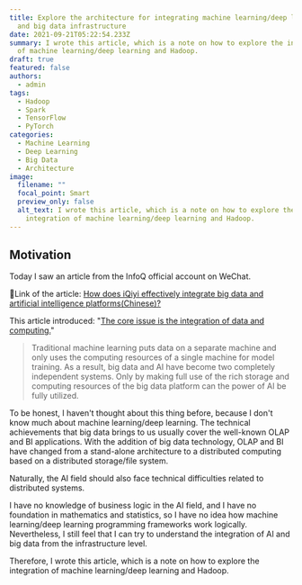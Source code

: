 ```yaml
---
title: Explore the architecture for integrating machine learning/deep learning
  and big data infrastructure
date: 2021-09-21T05:22:54.233Z
summary: I wrote this article, which is a note on how to explore the integration
  of machine learning/deep learning and Hadoop.
draft: true
featured: false
authors:
  - admin
tags:
  - Hadoop
  - Spark
  - TensorFlow
  - PyTorch
categories:
  - Machine Learning
  - Deep Learning
  - Big Data
  - Architecture
image:
  filename: ""
  focal_point: Smart
  preview_only: false
  alt_text: I wrote this article, which is a note on how to explore the
    integration of machine learning/deep learning and Hadoop.
---
```

## Motivation

Today I saw an article from the InfoQ official account on WeChat.

🔗Link of the article: [How does iQiyi effectively integrate big data and artificial intelligence platforms(Chinese)?](https://mp.weixin.qq.com/s?__biz=MjM5MDE0Mjc4MA==&mid=2651090838&idx=2&sn=5ca7b596a0bbad5722eaca6d4b3b8a62&chksm=bdb997c58ace1ed31adf1c615dabbdf1c38a6e14d0a80fd2b1ffddf6b02de61bd544dc4bf97f&scene=126&sessionid=1632192660&key=989b87583a3e3be30f24a2d95343aac616273550965f48ba57ec7ec36fa2ed0a3eeb54c7bd5d4a5e2947ded6a42d92012a69b354721d48af9e88b81ea9c58e36766eb3ddd5ab55e34f87afae8d839f5a7b0ed75ccde23c1b8e8ec5632cbb3229641dd3195802061ad81e24a7b06a8f1a22b5045d34dad1e1518f8178149f2fff&ascene=1&uin=OTIzMDA5Mzgw&devicetype=Windows+10+x64&version=63030532&lang=zh_CN&exportkey=Ay%2BM35m%2FC4zJG%2FoPeFmPXM4%3D&pass_ticket=5MfMg8XYXJQW%2BE8xamjxHldxY%2FAGEY66iHuLsJYnZ7T5aQrY%2BOUn5SwhQhecDVXL&wx_header=0&fontgear=2)

This article introduced: "<ins>The core issue is the integration of data and computing.</ins>"

> Traditional machine learning puts data on a separate machine and only uses the computing resources of a single machine for model training.
> As a result, big data and AI have become two completely independent systems.
> Only by making full use of the rich storage and computing resources of the big data platform can the power of AI be fully utilized.

To be honest, I haven't thought about this thing before, because I don't know much about machine learning/deep learning.
The technical achievements that big data brings to us usually cover the well-known OLAP and BI applications. With the addition of big data technology, OLAP and BI have changed from a stand-alone architecture to a distributed computing based on a distributed storage/file system. 

Naturally, the AI field should also face technical difficulties related to distributed systems.

I have no knowledge of business logic in the AI field, and I have no foundation in mathematics and statistics, so I have no idea how machine learning/deep learning programming frameworks work logically.
Nevertheless, I still feel that I can try to understand the integration of AI and big data from the infrastructure level.

Therefore, I wrote this article, which is a note on how to explore the integration of machine learning/deep learning and Hadoop.

